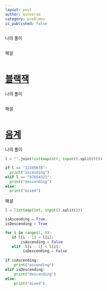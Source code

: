 ```yaml
---
layout: post
author: winverse
category: problems
is_published: false
---
```

나의 풀이
```python
```
해설
```
```

# [블랙잭](https://www.acmicpc.net/submit/2798)
나의 풀이
```

```
해설
```
```

# [음계](https://www.acmicpc.net/submit/2920)
나의 풀이
```python
l = "".join(list(map(str, input().split())))

if l == "12345678":
  print("ascending")
elif l == "87654321":
  print("descending")
else:
  print("mixed")

```
해설
```python
l = list(map(int, input().split()))

isAscending = True
isDescending = True

for i in range(1, 8):
   if l[i - 1] > l[i]:
       isAscending = False
   elif  l[i - 1] < l[i]:
        isDescending = False
        
if isAscending:
    print("ascending")
elif isDescending:
    print("descending")
else:
    print("mixed")
    
```